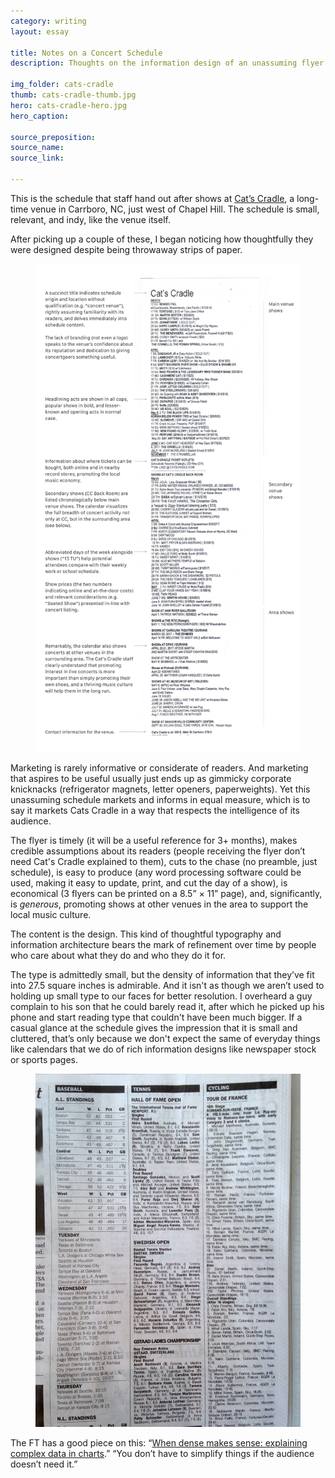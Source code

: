 ```yaml
---
category: writing
layout: essay

title: Notes on a Concert Schedule
description: Thoughts on the information design of an unassuming flyer.

img_folder: cats-cradle
thumb: cats-cradle-thumb.jpg
hero: cats-cradle-hero.jpg
hero_caption:

source_preposition:
source_name:
source_link:

---
```


This is the schedule that staff hand out after shows at [Cat’s Cradle](http://catscradle.com/), a long-time venue in Carrboro, NC, just west of Chapel Hill. The schedule is small, relevant, and indy, like the venue itself.

After picking up a couple of these, I began noticing how thoughtfully they were designed despite being throwaway strips of paper.

<figure>
	<img src="/img/writing/cats-cradle/cats-cradle-scan.jpg" alt="">
</figure>

Marketing is rarely informative or considerate of readers. And marketing that aspires to be useful usually just ends up as gimmicky corporate knicknacks (refrigerator magnets, letter openers, paperweights). Yet this unassuming schedule markets and informs in equal measure, which is to say it markets Cats Cradle in a way that respects the intelligence of its audience.

The flyer is timely (it will be a useful reference for 3+ months), makes credible assumptions about its readers (people receiving the flyer don’t need Cat's Cradle explained to them), cuts to the chase (no preamble, just schedule), is easy to produce (any word processing software could be used, making it easy to update, print, and cut the day of a show), is economical (3 flyers can be printed on a 8.5” × 11” page), and, significantly, is *generous*, promoting shows at other venues in the area to support the local music culture.

The content is the design. This kind of thoughtful typography and information architecture bears the mark of refinement over time by people who care about what they do and who they do it for.

The type is admittedly small, but the density of information that they’ve fit into 27.5 square inches is admirable. And it isn't as though we aren’t used to holding up small type to our faces for better resolution. I overheard a guy complain to his son that he could barely read it, after which he picked up his phone and start reading type that couldn't have been much bigger. If a casual glance at the schedule gives the impression that it is small and cluttered, that’s only because we don't expect the same of everyday things like calendars that we do of rich information designs like newspaper stock or sports pages. 

<figure class="content-width">
	<img src="/img/writing/cats-cradle/cats-cradle-sports.jpg" alt="">
</figure>


The FT has a good piece on this: “<a href="https://www.ft.com/content/96566916-1852-11e6-b197-a4af20d5575e">When dense makes sense: explaining complex data in charts</a>.” “You don’t have to simplify things if the audience doesn’t need it.”
